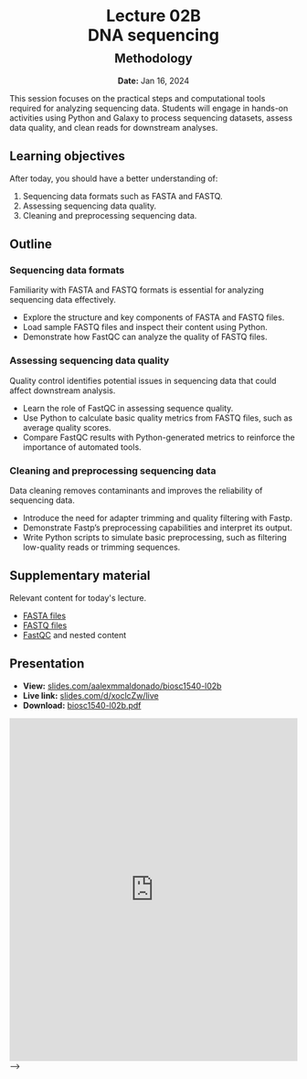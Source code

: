 <h1 style="margin-bottom: 0.4em; text-align: center;">
    <b>Lecture 02B</b><br>
    DNA sequencing
</h1>
<h2 style="margin-top: 0.0em; text-align: center;">
    Methodology
</h2>
<p style="text-align: center;">
    <b>Date:</b> Jan 16, 2024
</p>

This session focuses on the practical steps and computational tools required for analyzing sequencing data.
Students will engage in hands-on activities using Python and Galaxy to process sequencing datasets, assess data quality, and clean reads for downstream analyses.

## Learning objectives

After today, you should have a better understanding of:

1.  Sequencing data formats such as FASTA and FASTQ.
2.  Assessing sequencing data quality.
3.  Cleaning and preprocessing sequencing data.

## Outline

### Sequencing data formats

Familiarity with FASTA and FASTQ formats is essential for analyzing sequencing data effectively.

-   Explore the structure and key components of FASTA and FASTQ files.
-   Load sample FASTQ files and inspect their content using Python.
-   Demonstrate how FastQC can analyze the quality of FASTQ files.

### Assessing sequencing data quality

Quality control identifies potential issues in sequencing data that could affect downstream analysis.

-   Learn the role of FastQC in assessing sequence quality.
-   Use Python to calculate basic quality metrics from FASTQ files, such as average quality scores.
-   Compare FastQC results with Python-generated metrics to reinforce the importance of automated tools.

### Cleaning and preprocessing sequencing data

Data cleaning removes contaminants and improves the reliability of sequencing data.

-   Introduce the need for adapter trimming and quality filtering with Fastp.
-   Demonstrate Fastp’s preprocessing capabilities and interpret its output.
-   Write Python scripts to simulate basic preprocessing, such as filtering low-quality reads or trimming sequences.

## Supplementary material

Relevant content for today's lecture.

-   [FASTA files](https://omics.crumblearn.org/appendices/file-types/fasta/)
-   [FASTQ files](https://omics.crumblearn.org/appendices/file-types/fastq/)
-   [FastQC](https://omics.crumblearn.org/genomics/assembly/qc/fastqc/) and nested content

## Presentation

-   **View:** [slides.com/aalexmmaldonado/biosc1540-l02b](https://slides.com/aalexmmaldonado/biosc1540-l02b)
-   **Live link:** [slides.com/d/xoclcZw/live](https://slides.com/d/xoclcZw/live)
-   **Download:** [biosc1540-l02b.pdf](/lectures/02B/biosc1540-l02b.pdf)

<iframe src="https://slides.com/aalexmmaldonado/biosc1540-l02b/embed?byline=hidden&share=hidden" width="100%" height="600" title="BIOSC 1540: Lecture 02B" scrolling="no" frameborder="0" webkitallowfullscreen mozallowfullscreen allowfullscreen></iframe> -->
